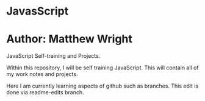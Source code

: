 # JavasScript
# Author: Matthew Wright
JavaScript Self-training and Projects. 

Within this repository, I will be self training JavaScript. This will contain all of my work notes and projects. 

Here I am currently learning aspects of github such as branches. This edit is done via readme-edits branch. 
